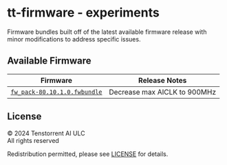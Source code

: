 # tt-firmware - experiments
Firmware bundles built off of the latest available firmware release with minor modifications to address specific issues.

## Available Firmware

| Firmware | Release Notes |
| --- | --- | 
| [`fw_pack-80.10.1.0.fwbundle`](fw_pack-80.10.1.0.fwbundle) | Decrease max AICLK to 900MHz|

## License
© 2024 Tenstorrent AI ULC<br/>
All rights reserved

Redistribution permitted, please see [LICENSE](LICENSE) for details.
